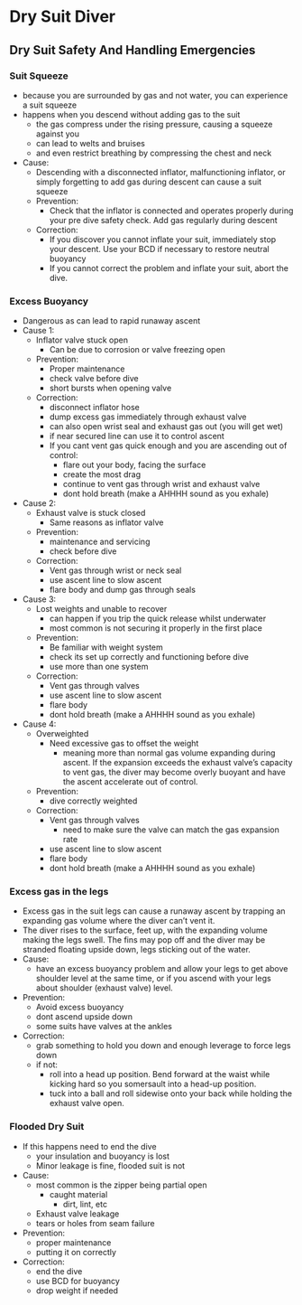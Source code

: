 # Dry Suit Diver
## Dry Suit Safety And Handling Emergencies
### Suit Squeeze
* because you are surrounded by gas and not water, you can experience a suit squeeze
* happens when you descend without adding gas to the suit
  * the gas compress under the rising pressure, causing a squeeze against you
  * can lead to welts and bruises
  * and even restrict breathing by compressing the chest and neck
* Cause:
  * Descending with a disconnected inflator, malfunctioning inflator, or simply forgetting to add gas during descent can cause a suit squeeze
  * Prevention:
    * Check that the inflator is connected and operates properly during your pre dive safety check. Add gas regularly during descent
  * Correction:
    * If you discover you cannot inflate your suit, immediately stop your descent. Use your BCD if necessary to restore neutral buoyancy
    * If you cannot correct the problem and inflate your suit, abort the dive.

### Excess Buoyancy
* Dangerous as can lead to rapid runaway ascent
* Cause 1:
  * Inflator valve stuck open
    * Can be due to corrosion or valve freezing open
  * Prevention:
    * Proper maintenance
    * check valve before dive
    * short bursts when opening valve
  * Correction:
    * disconnect inflator hose
    * dump excess gas immediately through exhaust valve
    * can also open wrist seal and exhaust gas out (you will get wet)
    * if near secured line can use it to control ascent
    * If you cant vent gas quick enough and you are ascending out of control:
      * flare out your body, facing the surface
      * create the most drag
      * continue to vent gas through wrist and exhaust valve
      * dont hold breath (make a AHHHH sound as you exhale)
* Cause 2:
  * Exhaust valve is stuck closed
    * Same reasons as inflator valve
  * Prevention:
    * maintenance and servicing
    * check before dive
  * Correction:
    * Vent gas through wrist or neck seal
    * use ascent line to slow ascent 
    * flare body and dump gas through seals
* Cause 3:
  * Lost weights and unable to recover
    * can happen if you trip the quick release whilst underwater
    * most common is not securing it properly in the first place
  * Prevention:
    * Be familiar with weight system
    * check its set up correctly and functioning before dive
    * use more than one system
  * Correction:
    * Vent gas through valves
    * use ascent line to slow ascent 
    * flare body
    * dont hold breath (make a AHHHH sound as you exhale)
* Cause 4:
  * Overweighted
    * Need excessive gas to offset the weight
      * meaning more than normal gas volume expanding during ascent. If the expansion exceeds the exhaust valve’s capacity to vent gas, the diver may become overly buoyant and have the ascent accelerate out of control.
  * Prevention:
    * dive correctly weighted
  * Correction:
    * Vent gas through valves
      * need to make sure the valve can match the gas expansion rate
    * use ascent line to slow ascent 
    * flare body
    * dont hold breath (make a AHHHH sound as you exhale)

### Excess gas in the legs
* Excess gas in the suit legs can cause a runaway ascent by trapping an expanding gas volume where the diver can’t vent it.
* The diver rises to the surface, feet up, with the expanding volume making the legs swell. The fins may pop off and the diver may be stranded floating upside down, legs sticking out of the water.
* Cause:
  * have an excess buoyancy problem and allow your legs to get above shoulder level at the same time, or if you ascend with your legs about shoulder (exhaust valve) level.
* Prevention:
  * Avoid excess buoyancy
  * dont ascend upside down
  * some suits have valves at the ankles
* Correction:
  * grab something to hold you down and enough leverage to force legs down
  * if not:
    * roll into a head up position. Bend forward at the waist while kicking hard so you somersault into a head-up position.
    * tuck into a ball and roll sidewise onto your back while holding the exhaust valve open.

### Flooded Dry Suit
* If this happens need to end the dive
  * your insulation and buoyancy is lost
  * Minor leakage is fine, flooded suit is not
* Cause:
  * most common is the zipper being partial open
    * caught material
      * dirt, lint, etc
  * Exhaust valve leakage
  * tears or holes from seam failure
* Prevention:
  * proper maintenance
  * putting it on correctly
* Correction:
  * end the dive
  * use BCD for buoyancy
  * drop weight if needed
